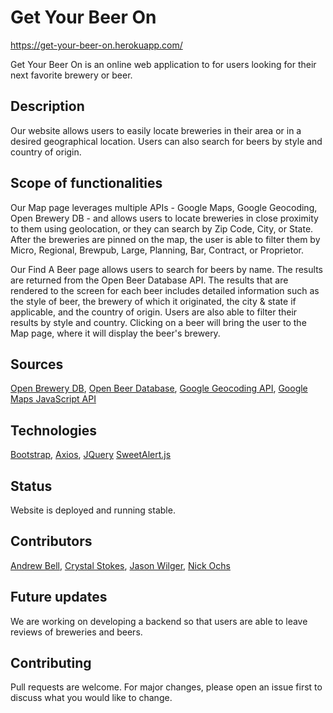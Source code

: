 # Get Your Beer On

https://get-your-beer-on.herokuapp.com/

Get Your Beer On is an online web application to for users looking for their next favorite brewery or beer.

## Description

Our website allows users to easily locate breweries in their area or in a desired geographical location. Users can also search for beers by style and country of origin.

## Scope of functionalities

Our Map page leverages multiple APIs - Google Maps, Google Geocoding, Open Brewery DB - and allows users to locate breweries in close proximity to them using geolocation, or they can search by Zip Code, City, or State. After the breweries are pinned on the map, the user is able to filter them by Micro, Regional, Brewpub, Large, Planning, Bar, Contract, or Proprietor.

Our Find A Beer page allows users to search for beers by name. The results are returned from the Open Beer Database API. The results that are rendered to the screen for each beer includes detailed information such as the style of beer, the brewery of which it originated, the city & state if applicable, and the country of origin. Users are also able to filter their results by style and country. Clicking on a beer will bring the user to the Map page, where it will display the beer's brewery.

## Sources

[Open Brewery DB](https://www.openbrewerydb.org/), [Open Beer Database](https://data.opendatasoft.com/explore/dataset/open-beer-database%40public-us/api/), [Google Geocoding API](https://developers.google.com/maps/documentation/geocoding/overview), [Google Maps JavaScript API](https://developers.google.com/maps/documentation/javascript/overview)

## Technologies

[Bootstrap](https://getbootstrap.com/), [Axios](https://github.com/axios/axios), [JQuery](https://jquery.com/) [SweetAlert.js](https://sweetalert.js.org/)

## Status

Website is deployed and running stable.

## Contributors

[Andrew Bell](https://github.com/fiixed),
[Crystal Stokes](https://github.com/CStokes81),
[Jason Wilger](https://github.com/JasonWilger),
[Nick Ochs](https://github.com/n-ochs)

## Future updates

We are working on developing a backend so that users are able to leave reviews of breweries and beers.

## Contributing

Pull requests are welcome. For major changes, please open an issue first to discuss what you would like to change.